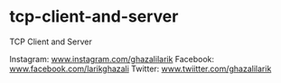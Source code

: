 # tcp-client-and-server
TCP Client and Server

Instagram: www.instagram.com/ghazalilarik
Facebook: www.facebook.com/larikghazali
Twitter: www.twiitter.com/ghazalilarik
